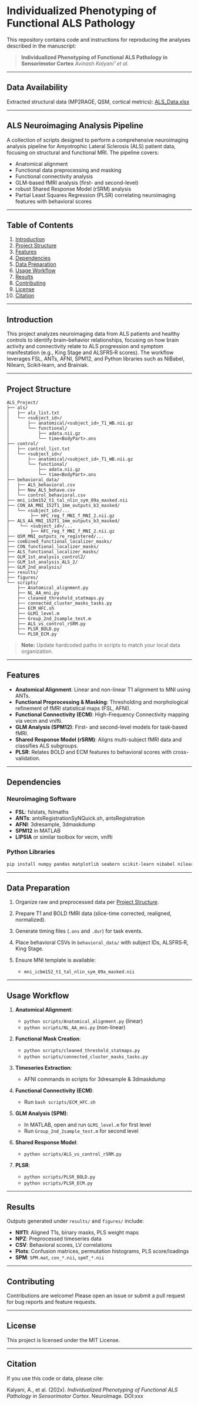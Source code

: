 # Individualized Phenotyping of Functional ALS Pathology

This repository contains code and instructions for reproducing the analyses described in the manuscript:

> **Individualized Phenotyping of Functional ALS Pathology in Sensorimotor Cortex**
> *Avinash Kalyani¹ et al.*

---

## Data Availability

Extracted structural data (MP2RAGE, QSM, cortical metrics):
[ALS\_Data.xlsx](https://github.com/alicianorthall/In-vivo-Pathology-ALS/blob/main/ALS_Data.xlsx)

---

## ALS Neuroimaging Analysis Pipeline

A collection of scripts designed to perform a comprehensive neuroimaging analysis pipeline for Amyotrophic Lateral Sclerosis (ALS) patient data, focusing on structural and functional MRI. The pipeline covers:

* Anatomical alignment
* Functional data preprocessing and masking
* Functional connectivity analysis
* GLM-based fMRI analysis (first- and second-level)
* robust Shared Response Model (rSRM) analysis
* Partial Least Squares Regression (PLSR) correlating neuroimaging features with behavioral scores

---

## Table of Contents

1. [Introduction](#introduction)
2. [Project Structure](#project-structure)
3. [Features](#features)
4. [Dependencies](#dependencies)
5. [Data Preparation](#data-preparation)
6. [Usage Workflow](#usage-workflow)
7. [Results](#results)
8. [Contributing](#contributing)
9. [License](#license)
10. [Citation](#citation)

---

## Introduction

This project analyzes neuroimaging data from ALS patients and healthy controls to identify brain–behavior relationships, focusing on how brain activity and connectivity relate to ALS progression and symptom manifestation (e.g., King Stage and ALSFRS‑R scores). The workflow leverages FSL, ANTs, AFNI, SPM12, and Python libraries such as NiBabel, Nilearn, Scikit‑learn, and Brainiak.

---

## Project Structure

```
ALS_Project/
├── als/
│   ├── als_list.txt
│   └── <subject_id>/
│       ├── anatomical/<subject_id>_T1_WB.nii.gz
│       └── functional/
│           ├── adata.nii.gz
│           └── time<BodyPart>.ons
├── control/
│   ├── control_list.txt
│   └── <subject_id>/
│       ├── anatomical/<subject_id>_T1_WB.nii.gz
│       └── functional/
│           ├── adata.nii.gz
│           └── time<BodyPart>.ons
├── behavioral_data/
│   ├── ALS_behavioral.csv
│   ├── New_ALS_behave.csv
│   └── control_behavioral.csv
├── mni_icbm152_t1_tal_nlin_sym_09a_masked.nii
├── CON_AA_MNI_152T1_1mm_outputs_b3_masked/
│   └── <subject_id>/...
│        ├── HFC_reg_f_MNI_f_MNI_2.nii.gz
├── ALS_AA_MNI_152T1_1mm_outputs_b3_masked/
│    └── <subject_id>/...
│        ├── HFC_reg_f_MNI_f_MNI_2.nii.gz
├── QSM_MNI_outputs_re_registered/...
├── combined_functional_localizer_masks/
├── CON_functional_localizer_masks/
├── ALS_functional_localizer_masks/
├── GLM_1st_analysis_control2/
├── GLM_1st_analysis_ALS_2/
├── GLM_2nd_analysis/
├── results/
├── figures/
└── scripts/
    ├── Anatomical_alignment.py
    ├── NL_AA_mni.py
    ├── cleaned_threshold_statmaps.py
    ├── connected_cluster_masks_tasks.py
    ├── ECM_HFC.sh
    ├── GLM1_level.m
    ├── Group_2nd_2sample_test.m
    ├── ALS_vs_control_rSRM.py
    ├── PLSR_BOLD.py
    └── PLSR_ECM.py
```

> **Note:** Update hardcoded paths in scripts to match your local data organization.

---

## Features

* **Anatomical Alignment**: Linear and non-linear T1 alignment to MNI using ANTs.
* **Functional Preprocessing & Masking**: Thresholding and morphological refinement of fMRI statistical maps (FSL, AFNI).
* **Functional Connectivity (ECM)**: High-Frequency Connectivity mapping via vecm and vnifti.
* **GLM Analysis (SPM12)**: First- and second-level models for task-based fMRI.
* **Shared Response Model (rSRM)**: Aligns multi-subject fMRI data and classifies ALS subgroups.
* **PLSR**: Relates BOLD and ECM features to behavioral scores with cross-validation.

---

## Dependencies

### Neuroimaging Software

* **FSL**: fslstats, fslmaths
* **ANTs**: antsRegistrationSyNQuick.sh, antsRegistration
* **AFNI**: 3dresample, 3dmaskdump
* **SPM12** in MATLAB
* **LIPSIA** or similar toolbox for vecm, vnifti

### Python Libraries

```bash
pip install numpy pandas matplotlib seaborn scikit-learn nibabel nilearn scipy brainiak
```

---

## Data Preparation

1. Organize raw and preprocessed data per [Project Structure](#project-structure).
2. Prepare T1 and BOLD fMRI data (slice-time corrected, realigned, normalized).
3. Generate timing files (`.ons` and `.dur`) for task events.
4. Place behavioral CSVs in `behavioral_data/` with subject IDs, ALSFRS‑R, King Stage.
5. Ensure MNI template is available:

   * `mni_icbm152_t1_tal_nlin_sym_09a_masked.nii`

---

## Usage Workflow

1. **Anatomical Alignment**:

   * `python scripts/Anatomical_alignment.py` (linear)
   * `python scripts/NL_AA_mni.py` (non-linear)

2. **Functional Mask Creation**:

   * `python scripts/cleaned_threshold_statmaps.py`
   * `python scripts/connected_cluster_masks_tasks.py`

3. **Timeseries Extraction**:

   * AFNI commands in scripts for 3dresample & 3dmaskdump

4. **Functional Connectivity (ECM)**:

   * Run `bash scripts/ECM_HFC.sh`

5. **GLM Analysis (SPM)**:

   * In MATLAB, open and run `GLM1_level.m` for first level
   * Run `Group_2nd_2sample_test.m` for second level

6. **Shared Response Model**:

   * `python scripts/ALS_vs_control_rSRM.py`

7. **PLSR**:

   * `python scripts/PLSR_BOLD.py`
   * `python scripts/PLSR_ECM.py`

---

## Results

Outputs generated under `results/` and `figures/` include:

* **NIfTI**: Aligned T1s, binary masks, PLS weight maps
* **NPZ**: Preprocessed timeseries data
* **CSV**: Behavioral scores, LV correlations
* **Plots**: Confusion matrices, permutation histograms, PLS score/loadings
* **SPM**: `SPM.mat`, `con_*.nii`, `spmT_*.nii`

---

## Contributing

Contributions are welcome! Please open an issue or submit a pull request for bug reports and feature requests.

---

## License

This project is licensed under the MIT License.

---

## Citation

If you use this code or data, please cite:

Kalyani, A., et al. (202x). *Individualized Phenotyping of Functional ALS Pathology in Sensorimotor Cortex*. NeuroImage. DOI\:xxx
